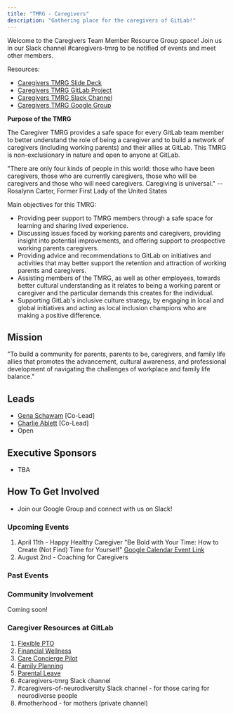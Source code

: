 ```yaml
---
title: "TMRG - Caregivers"
description: "Gathering place for the caregivers of GitLab!"
---
```


Welcome to the Caregivers Team Member Resource Group space! Join us in our Slack channel #caregivers-tmrg to be notified of events and meet other members.

Resources:

- [Caregivers TMRG Slide Deck](https://docs.google.com/presentation/d/1Fn5c9a_jn1mvECzSALaYCaPckK_6ONzsPZsJGLhRRLQ/edit?usp=sharing)
- [Caregivers TMRG GitLab Project](https://gitlab.com/gitlab-com/caregivers-tmrg)
- [Caregivers TMRG Slack Channel](https://gitlab.slack.com/archives/C04N06LM5EV)
- [Caregivers TMRG Google Group](https://groups.google.com/a/gitlab.com/g/caregiver-tmrg)

**Purpose of the TMRG**

The Caregiver TMRG provides a safe space for every GitLab team member to better understand the role of being a caregiver and to build a network of caregivers (including working parents) and their allies at GitLab. This TMRG is non-exclusionary in nature and open to anyone at GitLab.

"There are only four kinds of people in this world: those who have been caregivers, those who are currently caregivers, those who will be caregivers and those who will need caregivers. Caregiving is universal." --  Rosalynn Carter, Former First Lady of the United States

Main objectives for this TMRG:

- Providing peer support to TMRG members through a safe space for learning and sharing lived experience.
- Discussing issues faced by working parents and caregivers, providing insight into potential improvements, and offering support to prospective working parents caregivers.
- Providing advice and recommendations to GitLab on initiatives and activities that may better support the retention and attraction of working parents and caregivers.
- Assisting members of the TMRG, as well as other employees, towards better cultural understanding as it relates to being a working parent or caregiver and the particular demands this creates for the individual.
- Supporting GitLab's inclusive culture strategy, by engaging in local and global initiatives and acting as local inclusion champions who are making a positive difference.

## Mission

"To build a community for parents, parents to be, caregivers, and family life allies that promotes the advancement, cultural awareness, and professional development of navigating the challenges of workplace and family life balance."

## Leads

- [Gena Schawam](https://gitlab.com/gschwam) [Co-Lead]
- [Charlie Ablett](https://gitlab.com/cablett) [Co-Lead]
- Open

## Executive Sponsors

- TBA

## How To Get Involved

- Join our Google Group and connect with us on Slack!

### Upcoming Events

1. April 11th - Happy Healthy Caregiver "Be Bold with Your Time: How to Create (Not Find) Time for Yourself" [Google Calendar Event Link](https://calendar.google.com/calendar/event?action=TEMPLATE&tmeid=NzBjaWk3M3VxOXB2cGlhOG9tOWlkMGFkNnIganBvcnRlckBnaXRsYWIuY29t&tmsrc=jporter%40gitlab.com)
1. August 2nd - Coaching for Caregivers

### Past Events

### Community Involvement

Coming soon!

### Caregiver Resources at GitLab

1. [Flexible PTO](/handbook/total-rewards/benefits/general-and-entity-benefits/#paid-time-off)
1. [Financial Wellness](/handbook/total-rewards/benefits/general-and-entity-benefits/#financial-wellness)
1. [Care Concierge Pilot](/handbook/total-rewards/benefits/general-and-entity-benefits/#financial-wellness)
1. [Family Planning](/handbook/total-rewards/benefits/general-and-entity-benefits/#fertility--family-planning)
1. [Parental Leave](/handbook/total-rewards/benefits/general-and-entity-benefits/#parental-leave)
1. #caregivers-tmrg Slack channel
1. #caregivers-of-neurodiversity Slack channel - for those caring for neurodiverse people
1. #motherhood - for mothers (private channel)
